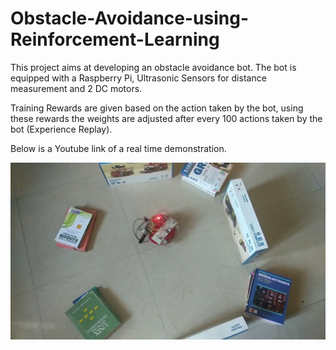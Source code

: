 # Obstacle-Avoidance-using-Reinforcement-Learning

This project aims at developing an obstacle avoidance bot. The bot is equipped with a Raspberry Pi, Ultrasonic Sensors for distance measurement and 2 DC motors.

Training
Rewards are given based on the action taken by the bot, using these rewards the weights are adjusted after every 100 actions taken by the bot (Experience Replay).

Below is a Youtube link of a real time demonstration.

[![Obstacle Avoidance](/files/1.png)](https://www.youtube.com/watch?v=7pTN2BN0o40 "Obstacle Avoidance")

